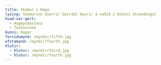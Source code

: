 ```yaml
---
title: Skúmur í Haga
lysing: Skúmurinn Sverrir Geirdal keyrir á vaðið í beinni útsendingu!
hvad-var-gert:
  - Hugmyndavinna
  - Textavinna
kunni: Hagar
forsidumynd: /myndir/fifth.jpg
efstamynd: /myndir/fourth.jpg
hlutir:
  - hlutur: /myndir/third.jpg
  - hlutur: /myndir/fourth.jpg
---
```


